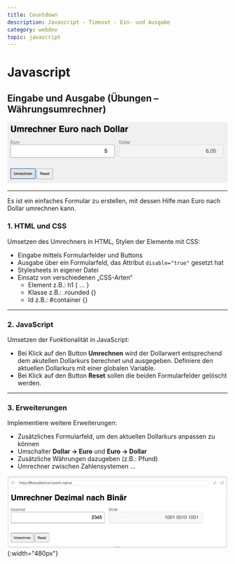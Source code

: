 ```yaml
---
title: Countdown
description: Javascript - Timeout - Ein- und Ausgabe
category: webdev
topic: javascript
---
```


# Javascript

## Eingabe und Ausgabe (Übungen – Währungsumrechner)

![Währungsrechner](./img/dollar2euro.png)

----

Es ist ein einfaches Formular zu erstellen, mit dessen Hilfe man Euro nach Dollar umrechnen kann.

### 1. HTML und CSS

Umsetzen des Umrechners in HTML, Stylen der Elemente mit CSS:
* Eingabe mittels Formularfelder und Buttons
* Ausgabe über ein Formularfeld, das Attribut `disable="true"` gesetzt hat
*	Stylesheets in eigener Datei
*	Einsatz von verschiedenen „CSS-Arten“
	* Element     	z.B.: h1 { ... } 
	* Klasse		z.B.: .rounded {}
	* Id			z.B.: #container {}

----

### 2. JavaScript

Umsetzen der Funktionalität in JavaScript:

* Bei Klick auf den Button **Umrechnen** wird der Dollarwert entsprechend dem akutellen Dollarkurs berechnet und ausgegeben. Definiere den aktuellen Dollarkurs mit einer globalen Variable.
* Bei Klick auf den Button **Reset** sollen die beiden Formularfelder gelöscht werden.

----

### 3. Erweiterungen

Implementiere weitere Erweiterungen:
* Zusätzliches Formularfeld, um den aktuellen Dollarkurs anpassen zu können
* Umschalter **Dollar -> Euro** und **Euro -> Dollar** 
* Zusätzliche Währungen dazugeben (z.B.: Pfund)
* Umrechner zwischen Zahlensystemen ...

![Dezimal nach Binär](./forms_dollar2euro_images/decimal2binary.png){:width="480px"}